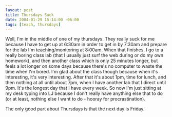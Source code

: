 ```yaml
---
layout: post
title: Thursdays Suck
date: 2004-01-29 15:14:00 -06:00
tags: [teach, thursdays]
---
```

Well, I'm in the middle of one of my thursdays.  They really suck for me because I have to get up at 6:30am in order to get in by 7:30am and prepare for the lab I'm teaching/monitoring at 8:00am.  When that finishes, I go to a really boring class lab (that I usually just surf the web during or do my own homework), and then another class which is only 25 minutes longer, but feels a lot longer on some days because there's no computer to waste the time when I'm bored.  I'm glad about the class though because when it's interesting, it's very interesting.  After that it's about 1pm, time for lunch, and then nothing at all until about 7pm, when I have another lab that I direct until 9pm.   It's the longest day that I have every week.   So now I'm just sitting at my desk typing into  LJ because I don't really have anything else that to do (or at least, nothing else I want to do - hooray for procrastination).

The only good part about Thursdays is that the next day is Friday.
